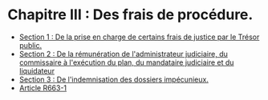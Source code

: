 # Chapitre III : Des frais de procédure.

- [Section 1 : De la prise en charge de certains frais de justice par le Trésor public.](section-1)
- [Section 2 : De la rémunération de l'administrateur judiciaire, du commissaire à l'exécution du plan, du mandataire judiciaire et du liquidateur](section-2)
- [Section 3 : De l'indemnisation des dossiers impécunieux.](section-3)
- [Article R663-1](article-r663-1.md)
